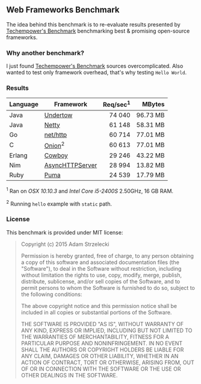 Web Frameworks Benchmark
------------------------
[techempower]: https://www.techempower.com/benchmarks/

The idea behind this benchmark is to re-evaluate results presented by
[Techempower's Benchmark][techempower] benchmarking best & promising
open-source frameworks.


### Why another benchmark?

I just found [Techempower's Benchmark][techempower] sources overcomplicated.
Also wanted to test only framework overhead, that's why testing `Hello World`.


### Results

[1]: http://undertow.io
[2]: http://netty.io
[3]: http://golang.org/pkg/net/http/
[4]: https://github.com/davidmoreno/onion
[5]: http://ninenines.eu/docs/en/cowboy/1.0/guide/getting_started/
[6]: http://nim-lang.org
[7]: http://puma.io

[openresty]: http://openresty.org

|  Language  |        Framework         | Req/sec<sup>1</sup> |   MBytes     |
| ---------- | ------------------------------- | ------------:| ------------:|
| Java       | [Undertow][1]                   |     74 040   |   96.73  MB  |
| Java       | [Netty][2]                      |     61 148   |   58.31  MB  |
| Go         | [net/http][3]                   |     60 714   |   77.01  MB  |
| C          | [Onion][4]<sup>2</sup>          |     60 613   |   77.01  MB  |
| Erlang     | [Cowboy][5]                     |     29 246   |   43.22  MB  |
| Nim        | [AsyncHTTPServer][6]            |     28 994   |   13.82  MB  |
| Ruby       | [Puma][7]                       |     24 539   |   17.79  MB  |


<sup>1</sup> Ran on *OSX 10.10.3* and *Intel Core i5-2400S* 2.50GHz, 16 GB RAM.

<sup>2</sup> Running `hello` example with `static` path.


### License

This benchmark is provided under MIT license:

> Copyright (c) 2015 Adam Strzelecki
>
> Permission is hereby granted, free of charge, to any person obtaining
> a copy of this software and associated documentation files (the
> "Software"), to deal in the Software without restriction, including
> without limitation the rights to use, copy, modify, merge, publish,
> distribute, sublicense, and/or sell copies of the Software, and to
> permit persons to whom the Software is furnished to do so, subject to
> the following conditions:
> 
> The above copyright notice and this permission notice shall be
> included in all copies or substantial portions of the Software.
> 
> THE SOFTWARE IS PROVIDED "AS IS", WITHOUT WARRANTY OF ANY KIND,
> EXPRESS OR IMPLIED, INCLUDING BUT NOT LIMITED TO THE WARRANTIES OF
> MERCHANTABILITY, FITNESS FOR A PARTICULAR PURPOSE AND
> NONINFRINGEMENT. IN NO EVENT SHALL THE AUTHORS OR COPYRIGHT HOLDERS BE
> LIABLE FOR ANY CLAIM, DAMAGES OR OTHER LIABILITY, WHETHER IN AN ACTION
> OF CONTRACT, TORT OR OTHERWISE, ARISING FROM, OUT OF OR IN CONNECTION
> WITH THE SOFTWARE OR THE USE OR OTHER DEALINGS IN THE SOFTWARE.
